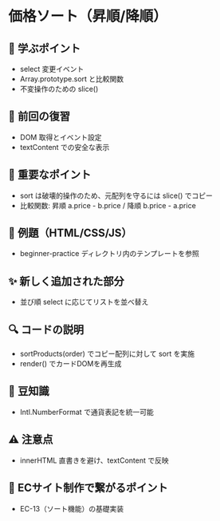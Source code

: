 # 価格ソート（昇順/降順）

## 🧩 学ぶポイント
- select 変更イベント
- Array.prototype.sort と比較関数
- 不変操作のための slice()

## 🔁 前回の復習
- DOM 取得とイベント設定
- textContent での安全な表示

## 📌 重要なポイント
- sort は破壊的操作のため、元配列を守るには slice() でコピー
- 比較関数: 昇順 a.price - b.price / 降順 b.price - a.price

## 🧪 例題（HTML/CSS/JS）
- beginner-practice ディレクトリ内のテンプレートを参照

## ✨ 新しく追加された部分
- 並び順 select に応じてリストを並べ替え

## 🔍 コードの説明
- sortProducts(order) でコピー配列に対して sort を実施
- render() でカードDOMを再生成

## 📖 豆知識
- Intl.NumberFormat で通貨表記を統一可能

## ⚠️ 注意点
- innerHTML 直書きを避け、textContent で反映

## 🛒 ECサイト制作で繋がるポイント
- EC-13（ソート機能）の基礎実装
